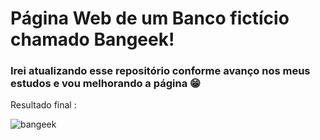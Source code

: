 # Página Web de um Banco fictício chamado Bangeek!

### Irei atualizando esse repositório conforme avanço nos meus estudos e vou melhorando a página 😁

Resultado final : 

![bangeek](https://user-images.githubusercontent.com/57206072/147393158-bd589aef-0495-4d20-a302-a01610973041.JPG)
